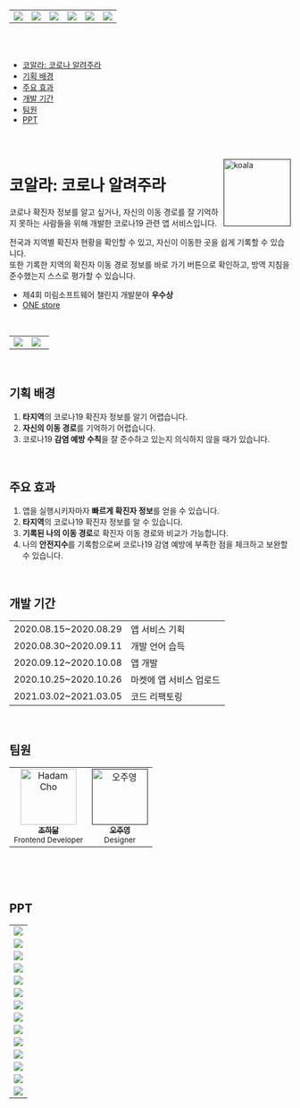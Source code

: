 <br />

<table>
    <tbody>
        <tr>
          <td><img src="https://user-images.githubusercontent.com/52340070/214544341-5ec3da8b-b48e-493b-abcf-bc5497ef0ee9.png" /></td>
          <td><img src="https://user-images.githubusercontent.com/52340070/214544349-d08bc172-9644-4842-82c0-ae510b89e9bc.png" /></td>
          <td><img src="https://user-images.githubusercontent.com/52340070/214544353-d6595ce1-1a13-4b8d-a09f-3146c607f8c6.png" /></td>
          <td><img src="https://user-images.githubusercontent.com/52340070/214544363-7b0a4d07-4b6f-4d5b-a7a3-0b2b055bef58.png" /></td>
          <td><img src="https://user-images.githubusercontent.com/52340070/214544369-50bcafa3-1f23-44fc-8b43-bbeb676bef03.png" /></td>
          <td><img src="https://user-images.githubusercontent.com/52340070/214544374-37a014c3-f1e1-49c5-b3e8-4b5831f151ac.png" /></td>
        </tr>
    </tbody>
</table>

<br /><br />

- [코알라: 코로나 알려주라](#코알라-코로나-알려주라)
- [기획 배경](#기획-배경)
- [주요 효과](#주요-효과)
- [개발 기간](#개발-기간)
- [팀원](#팀원)
- [PPT](#ppt)

<br /><br />

<a href="">
<img src="https://user-images.githubusercontent.com/52340070/214538149-6cd676f0-340a-4126-a131-5ebb06fc0a87.png" width="120" alt="koala" align="right" />
</a>

# 코알라: 코로나 알려주라

코로나 확진자 정보를 알고 싶거나, 자신의 이동 경로를 잘 기억하지 못하는 사람들을 위해 개발한 코로나19 관련 앱 서비스입니다.

전국과 지역별 확진자 현황을 확인할 수 있고, 자신이 이동한 곳을 쉽게 기록할 수 있습니다.   
또한 기록한 지역의 확진자 이동 경로 정보를 바로 가기 버튼으로 확인하고, 방역 지침을 준수했는지 스스로 평가할 수 있습니다.

- 제4회 미림소프트웨어 챌린지 개발분야 **우수상**
- [ONE store](https://m.onestore.co.kr/mobilepoc/apps/appsDetail.omp?prodId=0000751426)

<br />

<table>
    <tbody>
        <tr>
            <td width="45%"><img src="https://user-images.githubusercontent.com/52340070/214539966-e19edefa-e113-4a88-8064-3517189b4cf4.gif" /></td>
            <td><img src="https://user-images.githubusercontent.com/52340070/214542673-834ac77b-aeda-4b84-a1f2-86b7a71a6ff9.jpg" /></td>
        </tr>
    </tbody>
</table>

<br />

## 기획 배경

1. **타지역**의 코로나19 확진자 정보를 알기 어렵습니다.
2. **자신의 이동 경로**를 기억하기 어렵습니다.
3. 코로나19 **감염 예방 수칙**을 잘 준수하고 있는지 의식하지 않을 때가 있습니다.

<br />

## 주요 효과

1. 앱을 실행시키자마자 **빠르게 확진자 정보**를 얻을 수 있습니다.
2. **타지역**의 코로나19 확진자 정보를 알 수 있습니다.
3. **기록된 나의 이동 경로**로 확진자 이동 경로와 비교가 가능합니다.
4. 나의 **안전지수**를 기록함으로써 코로나19 감염 예방에 부족한 점을 체크하고 보완할 수 있습니다.

<br />

## 개발 기간

<table>
    <tbody>
        <tr>
            <td>2020.08.15~2020.08.29</td>
            <td>앱 서비스 기획</td>
        </tr>
        <tr>
            <td>2020.08.30~2020.09.11</td>
            <td>개발 언어 습득</td>
        </tr>
        <tr>
            <td>2020.09.12~2020.10.08</td>
            <td>앱 개발</td>
        </tr>
        <tr>
            <td>2020.10.25~2020.10.26</td>
            <td>마켓에 앱 서비스 업로드</td>
        </tr>
        <tr>
            <td>2021.03.02~2021.03.05</td>
            <td>코드 리팩토링</td>
        </tr>
    </tbody>
</table>

<br />

## 팀원

<table>
    <tbody>
        <tr>
            <td align="center">
                <a href="https://github.com/ohcmadah">
                    <img src="https://avatars.githubusercontent.com/u/52340070?v=3?s=100" width="100px;" alt="Hadam Cho"/><br />
                    <sub><b>조하닮</b></sub>
                </a><br />
                <sub>Frontend Developer</sub>
            </td>
            <td align="center">
                <a href="">
                    <img src="https://user-images.githubusercontent.com/52340070/214538149-6cd676f0-340a-4126-a131-5ebb06fc0a87.png" width="100px" alt="오주영" /><br />
                    <sub><b>오주영</b></sub>
                </a><br />
                <sub>Designer</sub>
            </td>
        </tr>
    </tbody>
</table>

<br /><br /><br />

## PPT

<table>
    <tbody>
        <tr><td><img src="https://user-images.githubusercontent.com/52340070/214542335-2b8d28f0-e05e-48f1-9817-b3e530601eeb.jpg" /></td></tr>
        <tr><td><img src="https://user-images.githubusercontent.com/52340070/214542360-30b9a3ad-a11f-4b47-91a9-679f9299c4d1.jpg" /></td></tr>
        <tr><td><img src="https://user-images.githubusercontent.com/52340070/214542364-59701890-98c0-4b4c-bcd6-988716d218c0.jpg" /></td></tr>
        <tr><td><img src="https://user-images.githubusercontent.com/52340070/214542375-f19ebee6-a931-41a9-ab7b-2c95389d2463.jpg" /></td></tr>
        <tr><td><img src="https://user-images.githubusercontent.com/52340070/214542381-1392e199-056c-4098-8e04-5bb5c971f848.jpg" /></td></tr>
        <tr><td><img src="https://user-images.githubusercontent.com/52340070/214542390-8d676897-51b0-4af5-a816-1b7cbe87ea9f.jpg" /></td></tr>
        <tr><td><img src="https://user-images.githubusercontent.com/52340070/214542397-35ea9c31-42fd-4b49-b30a-3ef49a0c8a96.jpg" /></td></tr>
        <tr><td><img src="https://user-images.githubusercontent.com/52340070/214542404-283b774c-9500-4c02-92b4-13bfcd1cf719.jpg" /></td></tr>
        <tr><td><img src="https://user-images.githubusercontent.com/52340070/214542415-64508758-d24f-42c9-abec-9a2383f719e7.jpg" /></td></tr>
        <tr><td><img src="https://user-images.githubusercontent.com/52340070/214542422-fc7ba3ee-3d91-4374-93b9-54ba672b8363.jpg" /></td></tr>
        <tr><td><img src="https://user-images.githubusercontent.com/52340070/214542426-fa709203-b48b-4e2a-a755-a4db1effe32d.jpg" /></td></tr>
        <tr><td><img src="https://user-images.githubusercontent.com/52340070/214542435-ed4926f3-2bab-4584-9c3c-eb51d0616496.jpg" /></td></tr>
        <tr><td><img src="https://user-images.githubusercontent.com/52340070/214542440-eddabea2-4037-47c2-8b95-c2e392bd6401.jpg" /></td></tr>
        <tr><td><img src="https://user-images.githubusercontent.com/52340070/214542447-c3b9dda3-b938-4c70-9b05-b6d33cd6f055.jpg" /></td></tr>
    </tbody>
</table>
